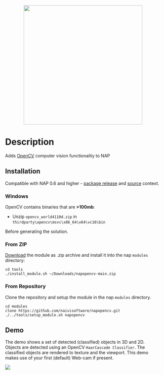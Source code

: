 <br>
<p align="center">
  <img width=384 src="https://download.nap-labs.tech/identity/svg/logos/nap_logo_blue.svg">
</p>
	
# Description

Adds [OpenCV](https://opencv.org/) computer vision functionality to NAP

## Installation
Compatible with NAP 0.6 and higher - [package release](https://github.com/napframework/nap/releases) and [source](https://github.com/napframework/nap) context. 

### Windows

OpenCV contains binaries that are **>100mb**: 

- Unzip `opencv_world4110d.zip` in `thirdparty\opencv\msvc\x86_64\x64\vc16\bin` 

Before generating the solution.

### From ZIP

[Download](https://github.com/naivisoftware/napopencv/archive/refs/heads/main.zip) the module as .zip archive and install it into the nap `modules` directory:
```
cd tools
./install_module.sh ~/Downloads/napopencv-main.zip
```

### From Repository

Clone the repository and setup the module in the nap `modules` directory.

```
cd modules
clone https://github.com/naivisoftware/napopencv.git
./../tools/setup_module.sh napopencv
```

## Demo

The demo shows a set of detected (classified) objects in 3D and 2D. 
Objects are detected using an OpenCV `HaarCascade Classifier`. 
The classified objects are rendered to texture and the viewport. This demo makes use of your first (default) Web-cam if present.

![](napopencv.webp)


